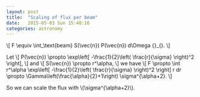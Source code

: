 ```yaml
---
layout: post
title:  "Scaling of flux per beam"
date:   2015-05-03 Sun 15:48:16
categories: astronomy
---
```


\\[
  F \equiv \int_\text{beam} S(\vec{n}) P(\vec{n}) d\Omega {}_{}.
\\]

Let
\\[
  P(\vec{n}) \propto \exp\left[ -\frac{1}{2}\left( \frac{r}{\sigma} \right)^2 \right],
\\]
and
\\[
  S(\vec{n}) \propto r^\alpha,
\\]
we have
\\[
  F \propto \int r^\alpha \exp\left[ -\frac{1}{2}\left( \frac{r}{\sigma}
  \right)^2 \right] r dr \propto \Gamma\left(\frac{\alpha}{2}+1\right) \sigma^{\alpha+2}.
\\]

So we can scale the flux with \\(\sigma^{\alpha+2}\\).

